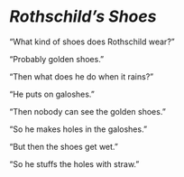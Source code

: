 # ***Rothschild’s Shoes***



“What kind of shoes does Rothschild wear?”

“Probably golden shoes.”

“Then what does he do when it rains?”

“He puts on galoshes.”

“Then nobody can see the golden shoes.”

“So he makes holes in the galoshes.”

“But then the shoes get wet.”

“So he stuffs the holes with straw.”
